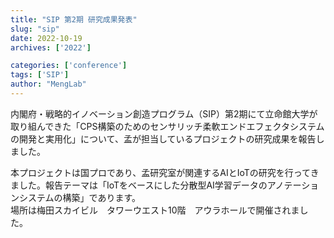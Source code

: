 ```yaml
---
title: "SIP 第2期 研究成果発表"
slug: "sip"
date: 2022-10-19
archives: ['2022']

categories: ['conference']
tags: ['SIP']
author: "MengLab"
---
```

内閣府・戦略的イノベーション創造プログラム（SIP）第2期にて立命館大学が取り組んできた「CPS構築のためのセンサリッチ柔軟エンドエフェクタシステムの開発と実用化」について、孟が担当しているプロジェクトの研究成果を報告しました。

本プロジェクトは国プロであり、孟研究室が関連するAIとIoTの研究を行ってきました。報告テーマは「IoTをベースにした分散型AI学習データのアノテーションシステムの構築」であります。  
場所は梅田スカイビル　タワーウエスト10階　アウラホールで開催されました。
